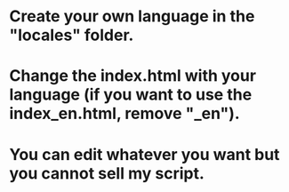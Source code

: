 # Create your own language in the "locales" folder.
# Change the index.html with your language (if you want to use the index_en.html, remove "_en").

# You can edit whatever you want but you cannot sell my script.